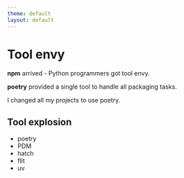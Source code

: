 ```yaml
---
theme: default
layout: default
---
```


# Tool envy

**npm** arrived - Python programmers got tool envy.

**poetry** provided a single tool to handle all packaging tasks.

I changed all my projects to use poetry.

## Tool explosion

* poetry
* PDM
* hatch
* flit
* uv

